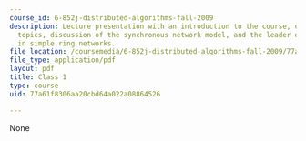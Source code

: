 ```yaml
---
course_id: 6-852j-distributed-algorithms-fall-2009
description: Lecture presentation with an introduction to the course, overview of
  topics, discussion of the synchronous network model, and the leader election problem,
  in simple ring networks.
file_location: /coursemedia/6-852j-distributed-algorithms-fall-2009/77a61f8306aa20cbd64a022a08864526_MIT6_852JF09_lec01.pdf
file_type: application/pdf
layout: pdf
title: Class 1
type: course
uid: 77a61f8306aa20cbd64a022a08864526

---
```

None
